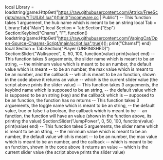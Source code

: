 local Library = loadstring(game:HttpGet("https://raw.githubusercontent.com/Attrixx/FreeScripts/main/YTUILib1.lua"))():init("incomware.cc | Public")
-- This function takes 1 arguement, the hub name which is meant to be an string
local Tab = Library:Tab("Main")
local Section = Tab:Section("Esp")
Section:Keybind("Chams", "F", function()
	loadstring(game:HttpGet("https://raw.githubusercontent.com/VapingCat/Open-Source-Chasms-Script/main/script.lua",true))();
    print("Chams!")
end)
local Section = Tab:Section("Player (UNFINISHED)")
Section:Slider("Walkspeed", 0, 50, 100, function(value)
    print(value)
end)
-- This function takes 5 arguements, the slider name which is meant to be an string,
-- the minimum value which is meant to be an number, the default value which is meant
-- to be an number, the max value which is meant to be an number, and the callback
-- which is meant to be an function, shown in the code above it returns an value
-- which is the current slider value (the script above prints the slider value)
-- This function takes 3 arguements, the keybind name which is supposed to be an string,
-- the default value which is supposed to be an string (key) and the callback which is
-- supposed to be an function, the function has no returns
-- This function takes 3 arguements, the toggle name which is meant to be an string,
-- the default value, true or false / a boolean, the callback which is meant to be
-- an function, the function will have an value (shown in the function above, its printing the value)
	Section:Slider("JumpPower", 0, 50, 100, function(value)
    print(value)
end)
-- This function takes 5 arguements, the slider name which is meant to be an string,
-- the minimum value which is meant to be an number, the default value which is meant
-- to be an number, the max value which is meant to be an number, and the callback
-- which is meant to be an function, shown in the code above it returns an value
-- which is the current slider value (the script above prints the slider value)
